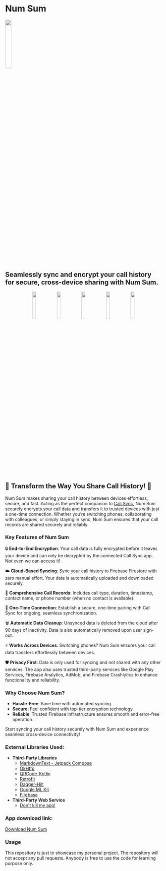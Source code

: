 # Num Sum

<img src="https://m.media-amazon.com/images/I/51JLFtqY9zL.png" width = 20%></img>

## Seamlessly sync and encrypt your call history for secure, cross-device sharing with Num Sum.

<p align="center">
      <img src="https://m.media-amazon.com/images/I/81jrqReRytL._SL500_.png" width=15%>
      <img src="https://m.media-amazon.com/images/I/81SGI0o3+YL._SL500_.png" width=15%>
      <img src="https://m.media-amazon.com/images/I/819hR2VzUeL._SL500_.png" width=15%>
      <img src="https://m.media-amazon.com/images/I/81nJ6ASxneL._SL500_.png" width=15%>
      <img src="https://m.media-amazon.com/images/I/81Go2G7kL0L._SL500_.png" width=15%>
</p>

## 🚀 Transform the Way You Share Call History! 🚀

Num Sum makes sharing your call history between devices effortless, secure, and fast. Acting as the perfect companion to [Call Sync](https://www.amazon.in/dp/B0DRTVVLMZ), Num Sum securely encrypts your call data and transfers it to trusted devices with just a one-time connection. Whether you’re switching phones, collaborating with colleagues, or simply staying in sync, Num Sum ensures that your call records are shared securely and reliably.

### Key Features of Num Sum

🔒 **End-to-End Encryption**: Your call data is fully encrypted before it leaves your device and can only be decrypted by the connected Call Sync app. Not even we can access it!

☁️ **Cloud-Based Syncing**: Sync your call history to Firebase Firestore with zero manual effort. Your data is automatically uploaded and downloaded securely.

📜 **Comprehensive Call Records**: Includes call type, duration, timestamp, contact name, or phone number (when no contact is available).

🤝 **One-Time Connection**: Establish a secure, one-time pairing with Call Sync for ongoing, seamless synchronization.

🗑 **Automatic Data Cleanup**: Unsynced data is deleted from the cloud after 90 days of inactivity. Data is also automatically removed upon user sign-out.

⚡ **Works Across Devices**: Switching phones? Num Sum ensures your call data transfers effortlessly between devices.

🛡 **Privacy First**: Data is only used for syncing and not shared with any other services. The app also uses trusted third-party services like Google Play Services, Firebase Analytics, AdMob, and Firebase Crashlytics to enhance functionality and reliability.

### Why Choose Num Sum?

- **Hassle-Free**: Save time with automated syncing.
- **Secure**: Feel confident with top-tier encryption technology.
- **Reliable**: Trusted Firebase infrastructure ensures smooth and error-free operation.

Start syncing your call history securely with Num Sum and experience seamless cross-device connectivity!

### External Libraries Used:

- **Third-Party Libraries**
  - [MarkdownText - Jetpack Compose](https://github.com/jeziellago/compose-markdown)
  - [OkHttp](https://square.github.io/okhttp/)
  - [QRCode-Kotlin](https://github.com/g0dkar/qrcode-kotlin)
  - [Retrofit](https://github.com/square/retrofitt)
  - [Dagger-Hilt](https://dagger.dev/hilt/)
  - [Google ML Kit](https://developers.google.com/ml-kit)
  - [Firebase](https://firebase.google.com/)
- **Third-Party Web Service**
  - [Don't kill my app!](https://dontkillmyapp.com/apidoc)

### App download link:

[Download Num Sum](https://www.amazon.in/dp/B0DJKDPS1V/)

### Usage

This repository is just to showcase my personal project. The repository will not accept any pull requests. Anybody is free to use the code for learning purpose only.
